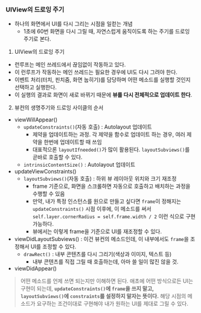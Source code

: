 ### UIView의 드로잉 주기
- 하나의 화면에서 UI를 다시 그리는 시점을 일컫는 개념
    + 1초에 60번 화면을 다시 그릴 때, 자연스럽게 움직이도록 하는 주기를 드로잉 주기로 본다.

1. UIView의 드로잉 주기
- 런루프는 메인 쓰레드에서 끊임없이 작동하고 있다.
- 이 런루프가 작동하는 메인 쓰레드는 필요한 경우에 UI도 다시 그려야 한다.
- 이벤트 처리(터치, 핀치줌, 화면 눕히기)를 담당하며 어떤 메소드를 실행할 것인지 선택하고 실행한다.
- 이 실행의 결과로 화면이 새로 바뀌기 때문에 **뷰를 다시 전체적으로 업데이트 한다**.

2. 뷰컨의 생명주기와 드로잉 사이클의 순서
- viewWillAppear()
    + `updateConstraints()`(자동 호출) : Autolayout 업데이트
        * 제약을 업데이트하는 과정. 각 제약을 함수로 업데이트 하는 경우, 여러 제약을 한번에 업데이트할 때 쓰임
        * 대표적으론 `layoutIfneeded()`가 많이 활용된다. `layoutSubviews()`를 곧바로 호출할 수 있다.
    + `intrinsicContentSize()` : Autolayout 업데이트
- updateViewConstraints()
    + `layoutSubviews()`(자동 호출) : 하위 뷰 레이아웃 위치와 크기 재조정
        * frame 기준으로, 화면을 스크롤하면 자동으로 호출하고 배치하는 과정을 수행할 수 있음
        * 만약, 내가 특정 인스턴스를 원으로 만들고 싶다면 `frame`이 정해지는 `updateConstraints()` 시점 이후에,
          이 메소드를 써서 `self.layer.cornerRadius = self.frame.width / 2` 이런 식으로 구현 가능하다.
        * 뷰에서는 이렇게 frame을 기준으로 UI를 재조정할 수 있다.
- viewDidLayoutSubviews() : 이건 뷰컨의 메소드인데, 이 내부에서도 `frame`을 조정해서 UI를 조정할 수 있다.
    + `drawRect()` : 내부 콘텐츠를 다시 그리기(색상과 이미지, 텍스트 등)
        * 내부 콘텐츠를 직접 그릴 때 호출하는데, 아마 쓸 일이 많진 않을 것.
- viewDidAppear()

> 어떤 메소드를 언제 쓰면 되는지만 이해하면 된다.
> 애초에 어떤 방식으로든 UI는 구현이 되는데, **`updateConstraints()`에 `frame`을 쓰지 말고, `layoutSubviews()`에 `constraints`를 설정하지 말자는 뜻이다.**
> 해당 시점의 메소드가 요구하는 조건이대로 구현해야 내가 원하는 UI를 제대로 그릴 수 있다.